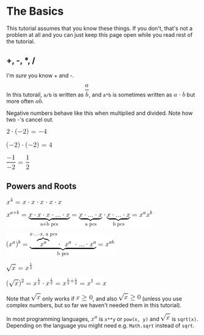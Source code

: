 # The Basics

This tutorial assumes that you know these things. If you don't, that's not a
problem at all and you can just keep this page open while you read rest of the
tutorial.

## +, -, \*, /

I'm *sure* you know + and -.

In this tutorail, `a/b` is written as ![math:\frac a b][], and `a*b` is
sometimes written as ![math:a \cdot b][] but more often ![math:ab][].

Negative numbers behave like this when multiplied and divided. Note how two -'s
cancel out.

![math:2\cdot(-2)=-4][]

![math:(-2)\cdot(-2)=4][]

![math:\frac{-1}{-2}=\frac{1}{2}][]

## Powers and Roots

![math:x^4=x\cdot x\cdot x\cdot x\cdot x][]

![math:x^{a+b}=\underbrace{x\cdot x\cdot x\cdot...\cdot x}_\text{a+b pcs}=\underbrace{x\cdot...\cdot x}_\text{a pcs}\cdot\underbrace{x\cdot...\cdot x}_\text{b pcs}=x^ax^b][]

![math:(x^a)^b=\underbrace{\overbrace{x^a}^{x\cdot...\cdot x,\ \text{a pcs}} \cdot\ \ x^a\ \cdot ... \cdot x^a}_\text{b pcs}=x^{ab}][]

![math:\sqrt x = x^\frac 1 2][]

![math:(\sqrt x)^2=x^\frac 1 2 \cdot x^\frac 1 2 = x^{\frac 1 2 + \frac 1 2} = x^1 = x][]

Note that ![math:\sqrt x][] only works if ![math:x \ge 0][], and also
![math:\sqrt x \ge 0][] (unless you use complex numbers, but so far we haven't
needed them in this tutorial).

In most programming languages, ![math:x^a][] is `x**y` or `pow(x, y)` and
![math:\sqrt x][] is `sqrt(x)`. Depending on the language you might need e.g.
`Math.sqrt` instead of `sqrt`.

[math:\frac a b]: images/math/bf97403b855d7684b583323d15579b8b.gif
[math:a \cdot b]: images/math/11e60ba50ad18c52fd95e243667a62cd.gif
[math:ab]: images/math/187ef4436122d1cc2f40dc2b92f0eba0.gif
[math:2\cdot(-2)=-4]: images/math/4776ce379db4fa3932ad3517c05463b6.gif
[math:(-2)\cdot(-2)=4]: images/math/0b6eaa1d7f84d189c5e44e87d665a1d0.gif
[math:\frac{-1}{-2}=\frac{1}{2}]: images/math/ec288525cac3614fa7764d5e589d8a4d.gif
[math:x^4=x\cdot x\cdot x\cdot x\cdot x]: images/math/41dad511a35361915caf42f75efc1efd.gif
[math:x^{a+b}=\underbrace{x\cdot x\cdot x\cdot...\cdot x}_\text{a+b pcs}=\underbrace{x\cdot...\cdot x}_\text{a pcs}\cdot\underbrace{x\cdot...\cdot x}_\text{b pcs}=x^ax^b]: images/math/89d150a6e7cdd864be80b9edbff6c1b1.gif
[math:(x^a)^b=\underbrace{\overbrace{x^a}^{x\cdot...\cdot x,\ \text{a pcs}} \cdot\ \ x^a\ \cdot ... \cdot x^a}_\text{b pcs}=x^{ab}]: images/math/9f5d63040b92089f21d1e27e07df8fef.gif
[math:\sqrt x = x^\frac 1 2]: images/math/a0249919292fdb950e1b1b923a837488.gif
[math:(\sqrt x)^2=x^\frac 1 2 \cdot x^\frac 1 2 = x^{\frac 1 2 + \frac 1 2} = x^1 = x]: images/math/1363bafcef384a920d12184ff336b93a.gif
[math:\sqrt x]: images/math/f108a3d88b22ff91ddbd459b0f359bc9.gif
[math:x \ge 0]: images/math/074097ea89225398ceb1128b5405b9fb.gif
[math:\sqrt x \ge 0]: images/math/696f86ff9bbd38678a7c05a016b15d63.gif
[math:x^a]: images/math/347b99be8c291ade0c6b4d680e18916a.gif
[math:\sqrt x]: images/math/f108a3d88b22ff91ddbd459b0f359bc9.gif
